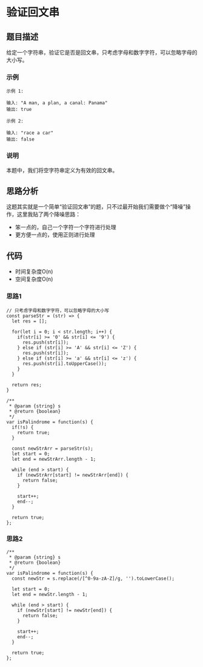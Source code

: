 # 验证回文串

## 题目描述
给定一个字符串，验证它是否是回文串，只考虑字母和数字字符，可以忽略字母的大小写。

### 示例
```
示例 1:

输入: "A man, a plan, a canal: Panama"
输出: true

示例 2:

输入: "race a car"
输出: false
```

### 说明
本题中，我们将空字符串定义为有效的回文串。

## 思路分析
这题其实就是一个简单“验证回文串”的题，只不过最开始我们需要做个“降噪”操作，这里我贴了两个降噪思路：
- 笨一点的，自己一个字符一个字符进行处理
- 更方便一点的，使用正则进行处理

## 代码
- 时间复杂度O(n)
- 空间复杂度O(n)

### 思路1
```
// 只考虑字母和数字字符，可以忽略字母的大小写
const parseStr = (str) => {
  let res = [];

  for(let i = 0; i < str.length; i++) {
    if(str[i] >= '0' && str[i] <= '9') {
      res.push(str[i]);
    } else if (str[i] >= 'A' && str[i] <= 'Z') {
      res.push(str[i]);
    } else if (str[i] >= 'a' && str[i] <= 'z') {
      res.push(str[i].toUpperCase());
    }
  }

  return res;
}

/**
 * @param {string} s
 * @return {boolean}
 */
var isPalindrome = function(s) {
  if(!s) {
    return true;
  }

  const newStrArr = parseStr(s);
  let start = 0;
  let end = newStrArr.length - 1;

  while (end > start) {
    if (newStrArr[start] != newStrArr[end]) {
      return false;
    }

    start++;
    end--;
  }

  return true;
};
```

### 思路2
```
/**
 * @param {string} s
 * @return {boolean}
 */
var isPalindrome = function(s) {
  const newStr = s.replace(/[^0-9a-zA-Z]/g, '').toLowerCase();

  let start = 0;
  let end = newStr.length - 1;
  
  while (end > start) {
    if (newStr[start] != newStr[end]) {
      return false;
    }

    start++;
    end--;
  }

  return true;
};
```